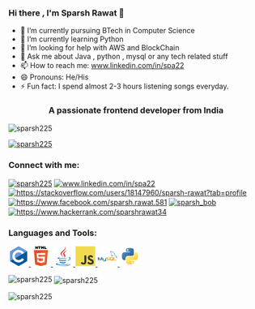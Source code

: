 ### Hi there , I'm Sparsh Rawat 👋



- 🔭 I’m currently pursuing BTech in Computer Science
- 🌱 I’m currently learning Python
- 🤔 I’m looking for help with AWS and BlockChain
- 💬 Ask me about Java , python , mysql  or any tech related stuff
- 📫 How to reach me: www.linkedin.com/in/spa22
- 😄 Pronouns: He/His
- ⚡ Fun fact: I spend almost 2-3 hours listening songs everyday.





<h3 align="center">A passionate frontend developer from India</h3>

<p align="left"> <img src="https://komarev.com/ghpvc/?username=sparsh225&label=Profile%20views&color=0e75b6&style=flat" alt="sparsh225" /> </p>

<p align="left"> <a href="https://twitter.com/sparsh225" target="blank"><img src="https://img.shields.io/twitter/follow/sparsh225?logo=twitter&style=for-the-badge" alt="sparsh225" /></a> </p>

<h3 align="left">Connect with me:</h3>
<p align="left">
<a href="https://twitter.com/sparsh225" target="blank"><img align="center" src="https://raw.githubusercontent.com/rahuldkjain/github-profile-readme-generator/master/src/images/icons/Social/twitter.svg" alt="sparsh225" height="30" width="40" /></a>
<a href="https://linkedin.com/in/www.linkedin.com/in/spa22" target="blank"><img align="center" src="https://raw.githubusercontent.com/rahuldkjain/github-profile-readme-generator/master/src/images/icons/Social/linked-in-alt.svg" alt="www.linkedin.com/in/spa22" height="30" width="40" /></a>
<a href="https://stackoverflow.com/users/https://stackoverflow.com/users/18147960/sparsh-rawat?tab=profile" target="blank"><img align="center" src="https://raw.githubusercontent.com/rahuldkjain/github-profile-readme-generator/master/src/images/icons/Social/stack-overflow.svg" alt="https://stackoverflow.com/users/18147960/sparsh-rawat?tab=profile" height="30" width="40" /></a>
<a href="https://fb.com/https://www.facebook.com/sparsh.rawat.581" target="blank"><img align="center" src="https://raw.githubusercontent.com/rahuldkjain/github-profile-readme-generator/master/src/images/icons/Social/facebook.svg" alt="https://www.facebook.com/sparsh.rawat.581" height="30" width="40" /></a>
<a href="https://instagram.com/sparsh_bob" target="blank"><img align="center" src="https://raw.githubusercontent.com/rahuldkjain/github-profile-readme-generator/master/src/images/icons/Social/instagram.svg" alt="sparsh_bob" height="30" width="40" /></a>
<a href="https://www.hackerrank.com/https://www.hackerrank.com/sparshrawat34" target="blank"><img align="center" src="https://raw.githubusercontent.com/rahuldkjain/github-profile-readme-generator/master/src/images/icons/Social/hackerrank.svg" alt="https://www.hackerrank.com/sparshrawat34" height="30" width="40" /></a>
</p>

<h3 align="left">Languages and Tools:</h3>
<p align="left"> <a href="https://www.cprogramming.com/" target="_blank" rel="noreferrer"> <img src="https://raw.githubusercontent.com/devicons/devicon/master/icons/c/c-original.svg" alt="c" width="40" height="40"/> </a> <a href="https://www.w3.org/html/" target="_blank" rel="noreferrer"> <img src="https://raw.githubusercontent.com/devicons/devicon/master/icons/html5/html5-original-wordmark.svg" alt="html5" width="40" height="40"/> </a> <a href="https://www.java.com" target="_blank" rel="noreferrer"> <img src="https://raw.githubusercontent.com/devicons/devicon/master/icons/java/java-original.svg" alt="java" width="40" height="40"/> </a> <a href="https://developer.mozilla.org/en-US/docs/Web/JavaScript" target="_blank" rel="noreferrer"> <img src="https://raw.githubusercontent.com/devicons/devicon/master/icons/javascript/javascript-original.svg" alt="javascript" width="40" height="40"/> </a> <a href="https://www.mysql.com/" target="_blank" rel="noreferrer"> <img src="https://raw.githubusercontent.com/devicons/devicon/master/icons/mysql/mysql-original-wordmark.svg" alt="mysql" width="40" height="40"/> </a> <a href="https://www.python.org" target="_blank" rel="noreferrer"> <img src="https://raw.githubusercontent.com/devicons/devicon/master/icons/python/python-original.svg" alt="python" width="40" height="40"/> </a> </p>

<p><img align="left" src="https://github-readme-stats.vercel.app/api/top-langs?username=sparsh225&show_icons=true&locale=en&layout=compact" alt="sparsh225" /></p>

<p>&nbsp;<img align="center" src="https://github-readme-stats.vercel.app/api?username=sparsh225&show_icons=true&locale=en" alt="sparsh225" /></p>

<p><img align="center" src="https://github-readme-streak-stats.herokuapp.com/?user=sparsh225&" alt="sparsh225" /></p>
